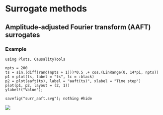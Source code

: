 # Surrogate methods

## Amplitude-adjusted Fourier transform (AAFT) surrogates 

### Example 


```@setup aaft
using Plots, CausalityTools
```

```@example aaft
npts = 200
ts = sin.(diff(rand(npts + 1)))*0.5 .+ cos.(LinRange(0, 14*pi, npts))
p1 = plot(ts, label = "ts", lc = :black)
p2 = plot(aaft(ts), label = "aaft(ts)", xlabel = "Time step")
plot(p1, p2, layout = (2, 1))
ylabel!("Value");

savefig("surr_aaft.svg"); nothing #hide
```
![](surr_aaft.svg)
